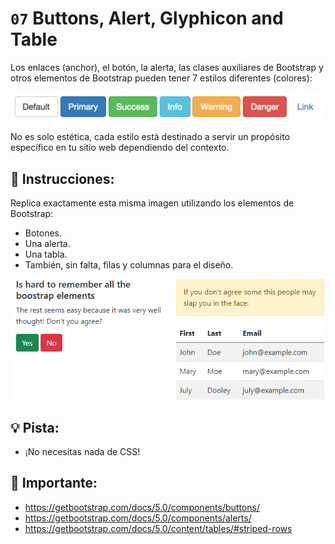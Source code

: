 # `07` Buttons, Alert, Glyphicon and Table

Los enlaces (anchor), el botón, la alerta, las clases auxiliares de Bootstrap y otros elementos de Bootstrap pueden tener 7 estilos diferentes (colores):

![Example Image](../../.learn/assets/1509928954908_13250fe20b6f2ee9e37d18053e1a56fa.png?raw=true)

No es solo estética, cada estilo está destinado a servir un propósito específico en tu sitio web dependiendo del contexto.


## 📝 Instrucciones:

Replica exactamente esta misma imagen utilizando los elementos de Bootstrap: 

- Botones.
- Una alerta.
- Una tabla.
- También, sin falta, filas y columnas para el diseño.

![Example Image](../../.learn/assets/1509928996281_e5796b115653b0ecb1028ad585b7ff8b.png?raw=true)

## 💡 Pista:

+ ¡No necesitas nada de CSS!

## 🔎 Importante:

- https://getbootstrap.com/docs/5.0/components/buttons/
- https://getbootstrap.com/docs/5.0/components/alerts/
- https://getbootstrap.com/docs/5.0/content/tables/#striped-rows
